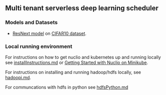 ## Multi tenant serverless deep learning scheduler

### Models and Datasets
* [ResNext model](https://github.com/lfz/ResNeXt-DenseNet) on [CIFAR10 dataset](https://www.cs.toronto.edu/~kriz/cifar.html).

### Local running environment
For instructions on how to get nuclio and kubernetes up and running locally see [installInstructions.md](https://github.com/Frans-Lukas/DLScheduler/blob/main/InstallInstructions.md) or [Getting Started with Nuclio on Minikube](https://nuclio.io/docs/latest/setup/minikube/getting-started-minikube/).

For instructions on installing and running hadoop/hdfs locally, see [hadoopi.md](https://github.com/Frans-Lukas/DLScheduler/blob/main/hadoopi.md).


For communcations with hdfs in python see [hdfsPython.md](https://github.com/Frans-Lukas/DLScheduler/blob/main/hdfsPython.md)
